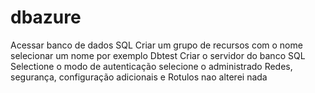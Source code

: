 # dbazure
Acessar banco de dados SQL
Criar um grupo de recursos com o nome 
selecionar um nome por exemplo Dbtest
Criar o servidor do banco SQL
Selectione o modo de autenticação
selecione o administrado
Redes, segurança, configuração adicionais e Rotulos nao alterei nada
